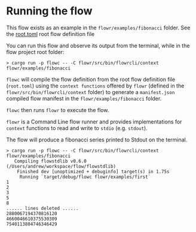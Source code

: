 # Running the flow

This flow exists as an example in the `flowr/examples/fibonacci` folder. See the 
[root.toml](../../flowr/examples/fibonacci/root.toml) root flow definition file

You can run this flow and observe its output from the terminal, while in the flow project root folder:

```shell script
> cargo run -p flowc -- -C flowr/src/bin/flowrcli/context flowr/examples/fibonacci
```

`flowc` will compile the flow definition from the root flow definition file (`root.toml`) using the `context functions`
offered by `flowr` (defined in the `flowr/src/bin/flowrcli/context` folder) to generate a `manifest.json` compiled flow manifest in the 
`flowr/examples/fibonacci` folder.

`flowc` then runs `flowr` to execute the flow.

`flowr` is a Command Line flow runner and provides implementations for `context` functions to read and write to `stdio` (e.g. `stdout`).

The flow will produce a fibonacci series printed to Stdout on the terminal.

```shell script
> cargo run -p flowc -- -C flowr/src/bin/flowrcli/context flowr/examples/fibonacci
   Compiling flowstdlib v0.6.0 (/Users/andrew/workspace/flow/flowstdlib)
    Finished dev [unoptimized + debuginfo] target(s) in 1.75s
     Running `target/debug/flowc flowr/examples/first`
1
2
3
5
8
...... lines deleted ......
2880067194370816120
4660046610375530309
7540113804746346429
```